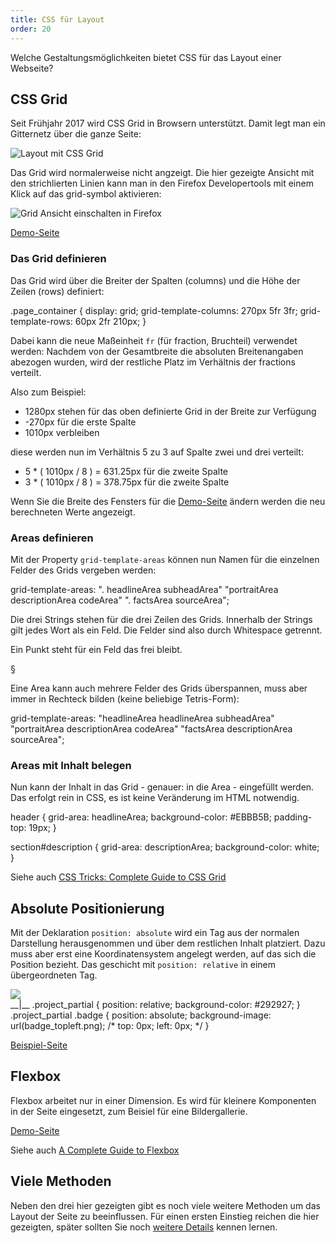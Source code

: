 ```yaml
---
title: CSS für Layout
order: 20
---
```


Welche Gestaltungsmöglichkeiten bietet CSS für das Layout einer Webseite?


CSS Grid
------------------------
Seit Frühjahr 2017 wird CSS Grid in Browsern unterstützt.
Damit legt man ein Gitternetz über die ganze Seite:

![Layout mit CSS Grid](/images/css-layout/grid.png)

Das Grid wird normalerweise nicht angzeigt.  Die hier gezeigte Ansicht
mit den strichlierten Linien kann man in den Firefox Developertools mit
einem Klick auf das grid-symbol aktivieren:


![Grid Ansicht einschalten in Firefox](/images/css-layout/switch-on-grid.png)


[Demo-Seite](/images/cssgrid/)


### Das Grid definieren

Das Grid wird über die Breiter der Spalten (columns) und die Höhe der
Zeilen (rows) definiert:

<css>
.page_container {
  display: grid;
  grid-template-columns: 270px 5fr 3fr;
  grid-template-rows: 60px 2fr 210px;
}
</css>

Dabei kann die  neue Maßeinheit `fr` (für fraction, Bruchteil) verwendet werden:
Nachdem von der Gesamtbreite die absoluten Breitenangaben abezogen wurden,
wird der restliche Platz im Verhältnis der fractions verteilt.

Also zum Beispiel:

* 1280px stehen für das oben definierte Grid in der Breite zur Verfügung
* -270px für die erste Spalte
* 1010px verbleiben 

diese werden nun im Verhältnis 5 zu 3 auf Spalte zwei und drei verteilt:

* 5 * ( 1010px / 8 ) = 631.25px für die zweite Spalte
* 3 * ( 1010px / 8 ) = 378.75px für die zweite Spalte

Wenn Sie die Breite des Fensters für die [Demo-Seite](/images/cssgrid/) ändern
werden die neu berechneten Werte angezeigt.


### Areas definieren

Mit der Property `grid-template-areas` können nun Namen
für die einzelnen Felder des Grids vergeben werden:

<css>
  grid-template-areas:
    ".              headlineArea     subheadArea"
    "portraitArea   descriptionArea  codeArea"
    ".              factsArea        sourceArea";
</css>

Die drei Strings stehen für  die drei Zeilen des Grids.
Innerhalb der Strings gilt jedes Wort als ein Feld.
Die Felder sind also durch Whitespace getrennt.

Ein Punkt steht für ein Feld das frei bleibt.

§

Eine Area kann auch mehrere Felder des Grids überspannen,
muss aber immer in Rechteck bilden (keine beliebige Tetris-Form):

<css>
  grid-template-areas:
    "headlineArea  headlineArea     subheadArea"
    "portraitArea  descriptionArea  codeArea"
    "factsArea     descriptionArea  sourceArea";
</css>


### Areas mit Inhalt belegen


Nun kann der Inhalt in das Grid - genauer: in die Area - eingefüllt werden.
Das erfolgt rein in CSS, es ist keine Veränderung im HTML notwendig.


<css>
header {
  grid-area: headlineArea;
  background-color: #EBBB5B;
  padding-top: 19px;
}

section#description {
  grid-area: descriptionArea;
  background-color: white;
}
</css>




Siehe auch [CSS Tricks: Complete Guide to CSS Grid](https://css-tricks.com/snippets/css/complete-guide-grid/)



Absolute Positionierung
------------------------

Mit der Deklaration `position: absolute` wird ein Tag aus der normalen Darstellung
herausgenommen und über dem restlichen Inhalt platziert.
Dazu muss aber erst eine Koordinatensystem angelegt werden, auf das sich
die Position bezieht. Das geschicht mit `position: relative` in einem übergeordneten
Tag. 



<htmlcode>
<div class="project_partial">

  <img src="cover.jpg">

  <div class="badge"></div>

</div>
__|__
.project_partial {
  position: relative;
  background-color: #292927;
}
.project_partial .badge {
  position: absolute;
  background-image: url(badge_topleft.png);
  /* top: 0px; left: 0px; */
}
</htmlcode>


[Beispiel-Seite](/images/css-absolute/index.html)




Flexbox
------------------------

Flexbox arbeitet nur in einer Dimension. Es wird für kleinere Komponenten
in der Seite eingesetzt, zum Beisiel für eine Bildergallerie.

[Demo-Seite](/images/flexbox/)


Siehe auch [A Complete Guide to Flexbox](https://css-tricks.com/snippets/css/a-guide-to-flexbox/)


Viele Methoden
-------------

Neben den drei hier gezeigten gibt es noch viele weitere
Methoden um das Layout der Seite zu beeinflussen.
Für einen ersten Einstieg reichen die hier gezeigten,
später sollten Sie noch [weitere Details](/css-layout/details) kennen lernen.
